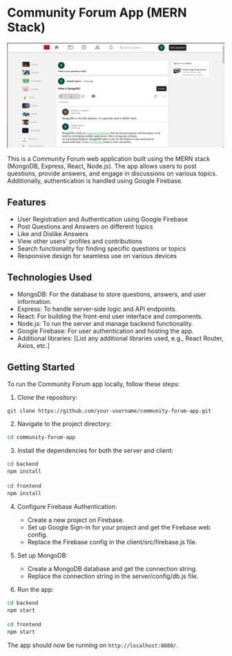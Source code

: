 # Community Forum App (MERN Stack)

![Community Forum App](images/c-f-ss.png) 
<!-- Replace "link-to-image.png" with the actual URL of the app's screenshot -->

This is a Community Forum web application built using the MERN stack (MongoDB, Express, React, Node.js). The app allows users to post questions, provide answers, and engage in discussions on various topics. Additionally, authentication is handled using Google Firebase.

## Features

- User Registration and Authentication using Google Firebase
- Post Questions and Answers on different topics
- Like and Dislike Answers
- View other users' profiles and contributions
- Search functionality for finding specific questions or topics
- Responsive design for seamless use on various devices

## Technologies Used

- MongoDB: For the database to store questions, answers, and user information.
- Express: To handle server-side logic and API endpoints.
- React: For building the front-end user interface and components.
- Node.js: To run the server and manage backend functionality.
- Google Firebase: For user authentication and hosting the app.
- Additional libraries: [List any additional libraries used, e.g., React Router, Axios, etc.]

## Getting Started

To run the Community Forum app locally, follow these steps:

1. Clone the repository:

```bash
git clone https://github.com/your-username/community-forum-app.git
```

2. Navigate to the project directory:

```bash
cd community-forum-app
```

3. Install the dependencies for both the server and client:

```bash
cd backend
npm install

cd frontend
npm install
```

4. Configure Firebase Authentication:

   - Create a new project on Firebase.
   - Set up Google Sign-In for your project and get the Firebase web config.
   - Replace the Firebase config in the client/src/firebase.js file.

5. Set up MongoDB:

   - Create a MongoDB database and get the connection string.
   - Replace the connection string in the server/config/db.js file.

6. Run the app:

```bash
cd backend
npm start

cd frontend
npm start
```

The app should now be running on `http://localhost:8080/`.






